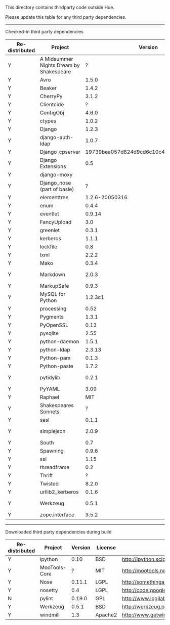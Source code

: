 This directory contains thirdparty code outside Hue.

Please update this table for any third party dependencies.

---
Checked-in third party dependencies

|Re-distributed|Project|Version|License|Source URL|
|--------------|-------|-------|-------|----------|
|Y|A Midsummer Nights Dream by Shakespeare|?|Public Domain from Gutenberg|http://www.gutenberg.org/dirs/etext98/2ws1710.txt|
|Y|Avro|1.5.0|ASL2|http://avro.apache.org/|
|Y|Beaker|1.4.2|BSD|http://beaker.groovie.org/|
|Y|CherryPy|3.1.2|BSD|http://www.cherrypy.org/|
|Y|Clientcide|?|MIT|http://www.clientcide.com/js|
|Y|ConfigObj|4.6.0|BSD|http://www.voidspace.org.uk/python/configobj.html|
|Y|ctypes|1.0.2|MIT|http://pypi.python.org/pypi/ctypes|
|Y|Django|1.2.3|BSD|http://www.djangoproject.com/download/1.2.3/tarball/|
|Y|django-auth-ldap|1.0.7|BSD|http://bitbucket.org/psagers/django-auth-ldap/|
|Y|Django_cpserver|19739bea057d824d9cd6c10c4caec622e8e1c0b9|BSD|http://github.com/lincolnloop/django-cpserver/|
|Y|Django Extensions|0.5|New BSD|http://pypi.python.org/pypi/django-extensions/0.5|
|Y|django-moxy|||https://github.com/rtyler/django-moxy|
|Y|Django_nose (part of basie)|?|MIT|http://code.basieproject.org/trunk/apps/django_nose/nose_runner.py|
|Y|elementtree|1.2.6-20050316|Python(MIT)|http://effbot.org/downloads#elementtree|
|Y|enum|0.4.4|Python|http://pypi.python.org/pypi/enum/|
|Y|eventlet|0.9.14|MIT|http://pypi.python.org/pypi/eventlet/|
|Y|FancyUpload|3.0|MIT|http://github.com/digitarald/digitarald-fancyupload/tarball/3.0|
|Y|greenlet|0.3.1|MIT|http://pypi.python.org/pypi/greenlet/|
|Y|kerberos|1.1.1|ASL2|http://pypi.python.org/pypi/kerberos|
|Y|lockfile|0.8|MIT|http://smontanaro.dyndns.org/python/lockfile-0.8.tar.gz|
|Y|lxml|2.2.2|BSD|http://codespeak.net/lxml/|
|Y|Mako|0.3.4|MIT|http://makotemplates.org/|
|Y|Markdown|2.0.3|BSD|http://pypi.python.org/packages/source/M/Markdown/Markdown-2.0.3.tar.gz|
|Y|MarkupSafe|0.9.3|BSD|http://pypi.python.org/pypi/MarkupSafe|
|Y|MySQL for Python|1.2.3c1|GPL or the original license based on Python 1.5.2|http://sourceforge.net/projects/mysql-python/|
|Y|processing|0.52|BSD|http://developer.berlios.de/projects/pyprocessing|
|Y|Pygments|1.3.1|BSD|http://pypi.python.org/pypi/Pygments|
|Y|PyOpenSSL|0.13|ASL2|https://launchpad.net/pyopenssl|
|Y|pysqlite|2.55|zlib/libpng|http://oss.itsystementwicklung.de/download/pysqlite/2.5/2.5.5/|
|Y|python-daemon|1.5.1|Python|http://pypi.python.org/pypi/python-daemon/|
|Y|python-ldap|2.3.13|Python|http://pypi.python.org/pypi/python-ldap/|
|Y|Python-pam|0.1.3|MIT|http://atlee.ca/software/pam/dist/0.1.3|
|Y|Python-paste|1.7.2|MIT|http://pythonpaste.org|
|Y|pytidylib|0.2.1|MIT|http://cloud.github.com/downloads/countergram/pytidylib/pytidylib-0.2.1.tar.gz|
|Y|PyYAML|3.09|MIT|http://pyyaml.org/wiki/PyYAML|
|Y|Raphael|MIT|http://raphaeljs.com/index.html|
|Y|Shakespeares Sonnets|?|Public Domain from Gutenberg|http://www.gutenberg.org/dirs/etext97/wssnt10.txt|
|Y|sasl|0.1.1|Apache|http://pypi.python.org/pypi/sasl/0.1.1|
|Y|simplejson|2.0.9|MIT|http://pypi.python.org/packages/source/s/simplejson/simplejson-2.0.9.tar.gz|
|Y|South|0.7|Apache|http://south.aeracode.org/|
|Y|Spawning|0.9.6|MIT|http://pypi.python.org/pypi/Spawning/0.9.6/|
|Y|ssl|1.15|Python|http://pypi.python.org/pypi/ssl/1.15|
|Y|threadframe|0.2|Python|http://www.majid.info/mylos/stories/2004/06/10/threadframe.html|
|Y|Thrift|?|Apache|http://incubator.apache.org/thrift/download/|
|Y|Twisted|8.2.0|MIT|http://twistedmatrix.com/trac/|
|Y|urllib2_kerberos|0.1.6|ASL2|http://pypi.python.org/pypi/urllib2_kerberos|
|Y|Werkzeug|0.5.1|BSD|http://pypi.python.org/packages/source/W/Werkzeug/Werkzeug-0.5.1.zip|
|Y|zope.interface|3.5.2|ZPL(MIT-like)|http://pypi.python.org/pypi/zope.interface|

---
Downloaded third party dependencies during build

|Re-distributed|Project|Version|License|Source URL|
|--------------|-------|-------|-------|----------|
|Y|ipython|0.10|BSD|http://ipython.scipy.org/dist|
|Y|MooTools-Core|?|MIT|http://mootools.net/download|
|Y|Nose|0.11.1|LGPL|http://somethingaboutorange.com/mrl/projects/nose/0.11.1/|
|Y|nosetty|0.4|LGPL|http://code.google.com/p/nosetty/|
|N|pylint|0.19.0|GPL|http://www.logilab.org/project/pylint|
|Y|Werkzeug|0.5.1|BSD|http://werkzeug.pocoo.org/|
|Y|windmill|1.3|Apache2|http://www.getwindmill.com/|
